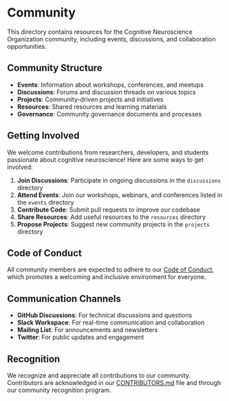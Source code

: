 # Community

This directory contains resources for the Cognitive Neuroscience Organization community, including events, discussions, and collaboration opportunities.

## Community Structure

- **Events**: Information about workshops, conferences, and meetups
- **Discussions**: Forums and discussion threads on various topics
- **Projects**: Community-driven projects and initiatives
- **Resources**: Shared resources and learning materials
- **Governance**: Community governance documents and processes

## Getting Involved

We welcome contributions from researchers, developers, and students passionate about cognitive neuroscience! Here are some ways to get involved:

1. **Join Discussions**: Participate in ongoing discussions in the `discussions` directory
2. **Attend Events**: Join our workshops, webinars, and conferences listed in the `events` directory
3. **Contribute Code**: Submit pull requests to improve our codebase
4. **Share Resources**: Add useful resources to the `resources` directory
5. **Propose Projects**: Suggest new community projects in the `projects` directory

## Code of Conduct

All community members are expected to adhere to our [Code of Conduct](../CODE_OF_CONDUCT.md), which promotes a welcoming and inclusive environment for everyone.

## Communication Channels

- **GitHub Discussions**: For technical discussions and questions
- **Slack Workspace**: For real-time communication and collaboration
- **Mailing List**: For announcements and newsletters
- **Twitter**: For public updates and engagement

## Recognition

We recognize and appreciate all contributions to our community. Contributors are acknowledged in our [CONTRIBUTORS.md](../CONTRIBUTORS.md) file and through our community recognition program.
